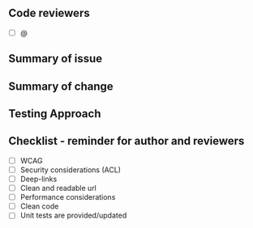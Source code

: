 ## Code reviewers

- [ ] @

## Summary of issue

## Summary of change

## Testing Approach

## Checklist - reminder for author and reviewers

- [ ] WCAG
- [ ] Security considerations (ACL)
- [ ] Deep-links
- [ ] Clean and readable url
- [ ] Performance considerations
- [ ] Clean code
- [ ] Unit tests are provided/updated